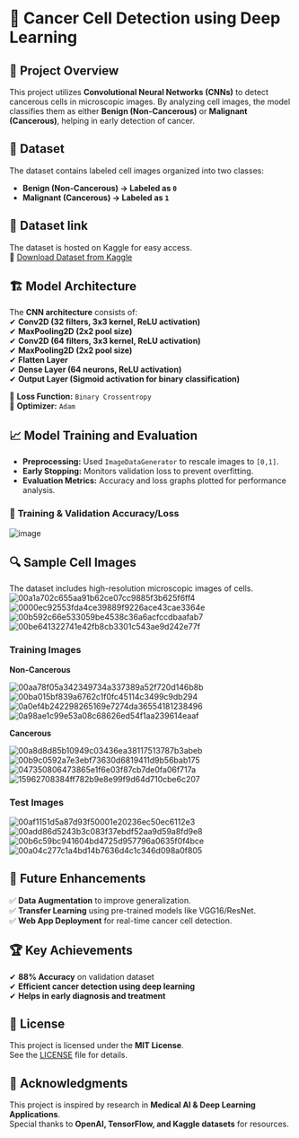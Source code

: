 # 🧬 Cancer Cell Detection using Deep Learning  

## 📌 Project Overview  
This project utilizes **Convolutional Neural Networks (CNNs)** to detect cancerous cells in microscopic images. By analyzing cell images, the model classifies them as either **Benign (Non-Cancerous)** or **Malignant (Cancerous)**, helping in early detection of cancer.  

## 🔬 Dataset  
The dataset contains labeled cell images organized into two classes:  
- **Benign (Non-Cancerous) → Labeled as `0`**  
- **Malignant (Cancerous) → Labeled as `1`**
   
## 📂 Dataset link
The dataset is hosted on Kaggle for easy access.  
🔗 [Download Dataset from Kaggle](https://www.kaggle.com/datasets/your-dataset-link)

## 🏗 Model Architecture  
The **CNN architecture** consists of:  
✔ **Conv2D (32 filters, 3x3 kernel, ReLU activation)**  
✔ **MaxPooling2D (2x2 pool size)**  
✔ **Conv2D (64 filters, 3x3 kernel, ReLU activation)**  
✔ **MaxPooling2D (2x2 pool size)**  
✔ **Flatten Layer**  
✔ **Dense Layer (64 neurons, ReLU activation)**  
✔ **Output Layer (Sigmoid activation for binary classification)**  

📌 **Loss Function:** `Binary Crossentropy`  
📌 **Optimizer:** `Adam`  

## 📈 Model Training and Evaluation  
- **Preprocessing:** Used `ImageDataGenerator` to rescale images to `[0,1]`.  
- **Early Stopping:** Monitors validation loss to prevent overfitting.  
- **Evaluation Metrics:** Accuracy and loss graphs plotted for performance analysis.  

### 🔹 **Training & Validation Accuracy/Loss**  
![image](https://github.com/user-attachments/assets/a28c4bf6-bfd4-45b8-95f4-d4b93cb05ca9)
## 🔍 Sample Cell Images  
The dataset includes high-resolution microscopic images of cells.  
![00a1a702c655aa91b62ce07cc9885f3b625f6ff4](https://github.com/user-attachments/assets/00e03a6c-841a-4778-b5a8-82ec34f20a46)
![0000ec92553fda4ce39889f9226ace43cae3364e](https://github.com/user-attachments/assets/74331153-0d52-4576-b79b-63bb6d8441b5)
![00b592c66e533059be4538c36a6acfccdbaafab7](https://github.com/user-attachments/assets/9eff1710-d402-40c4-833a-90a921fb49e2)
![00be641322741e42fb8cb3301c543ae9d242e77f](https://github.com/user-attachments/assets/9170ddd6-ae97-4b50-abfa-d0ca2684db29)


### **Training Images**  
**Non-Cancerous**

![00aa78f05a342349734a337389a52f720d146b8b](https://github.com/user-attachments/assets/a0043252-1ae2-407f-a061-72234b23108d)
![00ba015bf839a6762c1f0fc45114c3499c9db294](https://github.com/user-attachments/assets/f0cc6028-dd5e-4278-b7d2-ebf1b006474c)
![0a0ef4b242298265169e7274da36554181238496](https://github.com/user-attachments/assets/1bbcc18c-be18-4288-ae50-7d81a3797a05)
![0a98ae1c99e53a08c68626ed54f1aa239614eaaf](https://github.com/user-attachments/assets/cbb4a606-5ff4-4d5a-9b26-5f4c3f97f8be)

**Cancerous**

![00a8d8d85b10949c03436ea38117513787b3abeb](https://github.com/user-attachments/assets/76383b5b-5b21-4ef8-a212-04e6f8aa2d63)
![00b9c0592a7e3ebf73630d6819411d9b56bab175](https://github.com/user-attachments/assets/d2f754c0-4da2-4b23-9a28-aef81437eaaf)
![047350806473865e1f6e03f87cb7de0fa06f717a](https://github.com/user-attachments/assets/ec6f0cd6-e7c0-4fa2-b6da-3939fff8ffd8)
![15962708384ff782b9e8e99f9d64d710cbe6c207](https://github.com/user-attachments/assets/7f77b04c-7267-4a40-965b-b7a09d93dfc1)


### **Test Images**  
![00af1151d5a87d93f50001e20236ec50ec6112e3](https://github.com/user-attachments/assets/02685e3d-71f4-4112-8c46-7ead28e4f7d0)
![00add86d5243b3c083f37ebdf52aa9d59a8fd9e8](https://github.com/user-attachments/assets/b6aef3b1-68ea-41ed-b3d5-4fa3e075bb92)
![00b6c59bc941604bd4725d957796a0635f0f4bce](https://github.com/user-attachments/assets/19278773-0276-46a4-9a78-c8bc779e0517)
![00a04c277c1a4bd14b7636d4c1c346d098a0f805](https://github.com/user-attachments/assets/148cb74c-4f70-44e2-99f7-268b956488b7)


## 🚀 Future Enhancements  
✅ **Data Augmentation** to improve generalization.  
✅ **Transfer Learning** using pre-trained models like VGG16/ResNet.  
✅ **Web App Deployment** for real-time cancer cell detection.  


## 🏆 Key Achievements  
✔ **88% Accuracy** on validation dataset  
✔ **Efficient cancer detection using deep learning**  
✔ **Helps in early diagnosis and treatment**  
## 📜 License  
This project is licensed under the **MIT License**.  
See the [LICENSE](LICENSE) file for details.
 
## 🤝 Acknowledgments  
This project is inspired by research in **Medical AI & Deep Learning Applications**.  
Special thanks to **OpenAI, TensorFlow, and Kaggle datasets** for resources.  

